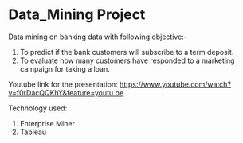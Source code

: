 # Data_Mining Project
Data mining on banking data with following objective:- 
1. To predict if the bank customers will subscribe to a term deposit. 
2. To evaluate how many customers have responded to a marketing campaign for taking a loan.

Youtube link for the presentation: https://www.youtube.com/watch?v=f0rDacQQKhY&feature=youtu.be

Technology used:
1. Enterprise Miner
2. Tableau

